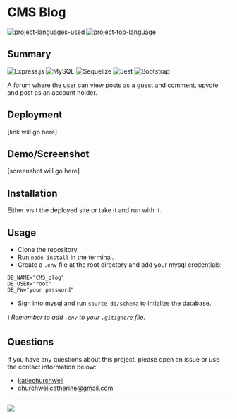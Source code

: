 # CMS Blog
  [![project-languages-used](https://img.shields.io/github/languages/count/katiechurchwell/CMS-blog?color=important)](https://github.com/katiechurchwell/CMS-blog)
  [![project-top-language](https://img.shields.io/github/languages/top/katiechurchwell/CMS-blog?color=blueviolet)](https://github.com/katiechurchwell/CMS-blog)


## Summary
![Express.js](https://img.shields.io/badge/express.js-%23404d59.svg?style=flat&logo=express&logoColor=%2361DAFB)
![MySQL](https://img.shields.io/badge/mysql-%2300f.svg?style=flat&logo=mysql&logoColor=white)
![Sequelize](https://img.shields.io/badge/Sequelize-52B0E7?style=flat&logo=Sequelize&logoColor=white)
![Jest](https://img.shields.io/badge/-jest-%23C21325?style=flat&logo=jest&logoColor=white)
![Bootstrap](https://img.shields.io/badge/bootstrap-%23563D7C.svg?style=f&logo=bootstrap&logoColor=white)

A forum where the user can view posts as a guest and comment, upvote and post as an account holder.

## Deployment
[link will go here]

## Demo/Screenshot
[screenshot will go here]

## Installation
Either visit the deployed site or take it and run with it.

## Usage
- Clone the repository.
- Run `node install` in the terminal.
- Create a `.env` file at the root directory and add your mysql credentials:
```
DB_NAME="CMS_blog"
DB_USER="root"
DB_PW="your password"
```
- Sign into mysql and run `source db/schema` to intialize the database.

:heavy_exclamation_mark: *Remember to add `.env` to your `.gitignore` file.*

## Questions
  If you have any questions about this project, please open an issue or use the contact information below:
  * [katiechurchwell](https://www.github.com/katiechurchwell)
  * [churchwellcatherine@gmail.com](mailto:churchwellcatherine@gmail.com)


---
  ![](https://img.shields.io/badge/license-MIT-blue)